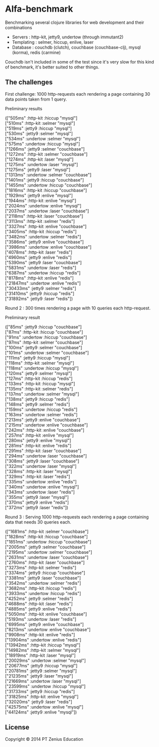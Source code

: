 # Alfa-benchmark

Benchmarking several clojure libraries for web development and their combinations  
- Servers : http-kit, jetty9, undertow (through immutant2)  
- Templating : selmer, hiccup, enlive, laser  
- Database : couchdb (clutch), couchbase (couchbase-clj), mysql (korma), redis (carmine)  

Couchdb isn't included in some of the test since it's very slow for this kind of benchmark, it's better suited to other things.

## The challenges

First challenge: 1000 http-requests each rendering a page containing 30 data points taken from 1 query.

Preliminary results  

(["505ms" :http-kit :hiccup "mysql"]  
 ["510ms" :http-kit :selmer "mysql"]  
 ["519ms" :jetty9 :hiccup "mysql"]  
 ["530ms" :jetty9 :selmer "mysql"]  
 ["534ms" :undertow :selmer "mysql"]  
 ["575ms" :undertow :hiccup "mysql"]  
 ["1266ms" :jetty9 :selmer "couchbase"]  
 ["1272ms" :http-kit :selmer "couchbase"]  
 ["1274ms" :http-kit :laser "mysql"]  
 ["1275ms" :undertow :laser "mysql"]  
 ["1275ms" :jetty9 :laser "mysql"]  
 ["1313ms" :undertow :selmer "couchbase"]  
 ["1401ms" :jetty9 :hiccup "couchbase"]  
 ["1455ms" :undertow :hiccup "couchbase"]  
 ["1816ms" :http-kit :hiccup "couchbase"]  
 ["1929ms" :jetty9 :enlive "mysql"]  
 ["1944ms" :http-kit :enlive "mysql"]  
 ["2024ms" :undertow :enlive "mysql"]  
 ["2037ms" :undertow :laser "couchbase"]  
 ["2118ms" :http-kit :laser "couchbase"]  
 ["3113ms" :http-kit :selmer "redis"]  
 ["3327ms" :http-kit :enlive "couchbase"]  
 ["3405ms" :http-kit :hiccup "redis"]  
 ["3482ms" :undertow :selmer "redis"]  
 ["3586ms" :jetty9 :enlive "couchbase"]  
 ["3986ms" :undertow :enlive "couchbase"]  
 ["4078ms" :http-kit :laser "redis"]  
 ["4960ms" :jetty9 :enlive "redis"]  
 ["5390ms" :jetty9 :laser "couchbase"]  
 ["5831ms" :undertow :laser "redis"]  
 ["6387ms" :undertow :hiccup "redis"]  
 ["8178ms" :http-kit :enlive "redis"]  
 ["21847ms" :undertow :enlive "redis"]  
 ["30433ms" :jetty9 :selmer "redis"]  
 ["31410ms" :jetty9 :hiccup "redis"]  
 ["31892ms" :jetty9 :laser "redis"])  
  

  
Round 2 : 300 times rendering a page with 10 queries each http-request.  
  
Preliminary result   

(["85ms" :jetty9 :hiccup "couchbase"]  
 ["87ms" :http-kit :hiccup "couchbase"]  
 ["91ms" :undertow :hiccup "couchbase"]  
 ["97ms" :http-kit :selmer "couchbase"]  
 ["100ms" :jetty9 :selmer "couchbase"]  
 ["101ms" :undertow :selmer "couchbase"]  
 ["111ms" :jetty9 :hiccup "mysql"]  
 ["118ms" :http-kit :selmer "mysql"]  
 ["118ms" :undertow :hiccup "mysql"]  
 ["120ms" :jetty9 :selmer "mysql"]  
 ["127ms" :http-kit :hiccup "redis"]  
 ["133ms" :http-kit :hiccup "mysql"]  
 ["135ms" :http-kit :selmer "redis"]  
 ["137ms" :undertow :selmer "mysql"]  
 ["138ms" :jetty9 :hiccup "redis"]  
 ["148ms" :jetty9 :selmer "redis"]  
 ["159ms" :undertow :hiccup "redis"]   
 ["163ms" :undertow :selmer "redis"]   
 ["213ms" :jetty9 :enlive "couchbase"]  
 ["215ms" :undertow :enlive "couchbase"]  
 ["242ms" :http-kit :enlive "couchbase"]  
 ["257ms" :http-kit :enlive "mysql"]  
 ["280ms" :jetty9 :enlive "mysql"]  
 ["281ms" :http-kit :enlive "redis"]  
 ["291ms" :http-kit :laser "couchbase"]  
 ["294ms" :undertow :laser "couchbase"]  
 ["308ms" :jetty9 :laser "couchbase"]  
 ["322ms" :undertow :laser "mysql"]  
 ["328ms" :http-kit :laser "mysql"]  
 ["329ms" :http-kit :laser "redis"]  
 ["335ms" :undertow :enlive "redis"]  
 ["340ms" :undertow :enlive "mysql"]  
 ["343ms" :undertow :laser "redis"]  
 ["355ms" :jetty9 :laser "mysql"]  
 ["370ms" :jetty9 :enlive "redis"]  
 ["372ms" :jetty9 :laser "redis"])  

Round 3 : Serving 1000 http-requests each rendering a page containing data that needs 30 queries each.  

(["1681ms" :http-kit :selmer "couchbase"]  
 ["1828ms" :http-kit :hiccup "couchbase"]  
 ["1851ms" :undertow :hiccup "couchbase"]  
 ["2005ms" :jetty9 :selmer "couchbase"]  
 ["2195ms" :undertow :selmer "couchbase"]  
 ["2631ms" :undertow :laser "couchbase"]  
 ["2760ms" :http-kit :laser "couchbase"]  
 ["3273ms" :http-kit :selmer "redis"]  
 ["3374ms" :jetty9 :hiccup "couchbase"]  
 ["3381ms" :jetty9 :laser "couchbase"]  
 ["3542ms" :undertow :selmer "redis"]  
 ["3682ms" :http-kit :hiccup "redis"]  
 ["3933ms" :undertow :hiccup "redis"]  
 ["4252ms" :jetty9 :selmer "redis"]  
 ["4688ms" :http-kit :laser "redis"]  
 ["4885ms" :jetty9 :enlive "redis"]  
 ["5050ms" :http-kit :enlive "couchbase"]  
 ["5193ms" :undertow :laser "redis"]  
 ["6995ms" :jetty9 :enlive "couchbase"]  
 ["8213ms" :undertow :enlive "couchbase"]  
 ["9908ms" :http-kit :enlive "redis"]  
 ["13904ms" :undertow :enlive "redis"]  
 ["13942ms" :http-kit :hiccup "mysql"]  
 ["14982ms" :http-kit :selmer "mysql"]  
 ["18919ms" :http-kit :laser "mysql"]  
 ["20029ms" :undertow :selmer "mysql"]  
 ["20677ms" :jetty9 :hiccup "mysql"]  
 ["20781ms" :jetty9 :selmer "mysql"]  
 ["21235ms" :jetty9 :laser "mysql"]  
 ["21669ms" :undertow :laser "mysql"]  
 ["23599ms" :undertow :hiccup "mysql"]  
 ["31733ms" :jetty9 :hiccup "redis"]  
 ["31825ms" :http-kit :enlive "mysql"]  
 ["32020ms" :jetty9 :laser "redis"]  
 ["42575ms" :undertow :enlive "mysql"]  
 ["44124ms" :jetty9 :enlive "mysql"])  
  
## License

Copyright © 2014 PT Zenius Education
